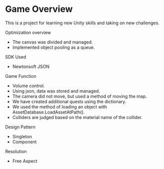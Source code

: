 # Game Overview
This is a project for learning new Unity skills and taking on new challenges.

Optimization overview
 - The canvas was divided and managed.
 - Implemented object pooling as a queue.

SDK Used
 - Newtonsoft JSON

Game Function
 - Volume control.
 - Using json, data was stored and managed.
 - The camera did not move, but used a method of moving the map.
 - We have created additional quests using the dictionary.
 - We used the method of loading an object with AssetDatabase.LoadAssetAtPath().
 - Colliders are judged based on the material name of the collider.

Design Pattern
 - Singleton
 - Component
 
Resolution
 - Free Aspect
